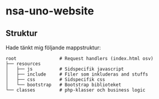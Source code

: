 # nsa-uno-website

## Struktur
Hade tänkt mig följande mappstruktur:


    root                # Request handlers (index.html osv)
    ├── resources       
    │   ├── js          # Sidspecifik javascript
    │   ├── include     # Filer som inkluderas and stuffs
    │   ├── css         # Sidspecifik css
    │   └── bootstrap   # Bootstrap biblioteket
    └── classes         # php-klasser och business logic
